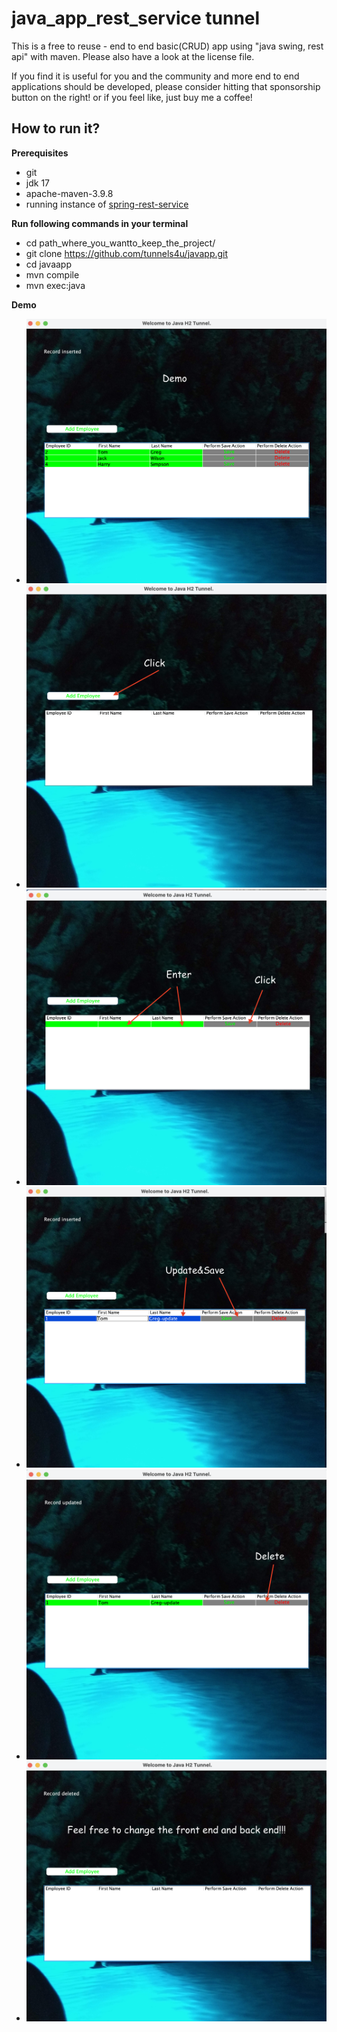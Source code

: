 # java_app_rest_service tunnel

This is a free to reuse - end to end basic(CRUD) app using "java swing, rest api" with maven. 
Please also have a look at the license file.

If you find it is useful for you and the community and more end to end applications should be developed, please consider hitting that sponsorship button on the right! or if you feel like, just buy me a coffee!

## How to run it?

**Prerequisites**

- git
- jdk 17
- apache-maven-3.9.8
- running instance of [spring-rest-service](https://github.com/tunnels4u/spring-rest-service.git)

**Run following commands in your terminal**

-  cd path_where_you_wantto_keep_the_project/
-  git clone https://github.com/tunnels4u/javapp.git
-  cd javaapp
-  mvn compile
-  mvn exec:java

**Demo**

- ![Demo](./java_h2_demo/demo.png?raw=true "Demo")
- ![Add Employee](./java_h2_demo/add_employee.png?raw=true "Add Employee")
- ![Save Employee](./java_h2_demo/save.png?raw=true "Save Employee")
- ![Edit Record](./java_h2_demo/edit_record.png?raw=true "Edit Record")
- ![Delete Record](./java_h2_demo/delete_record.png?raw=true "Delete Record")
- ![Deleted Record](./java_h2_demo/record_deleted.png?raw=true "Delete Record")

